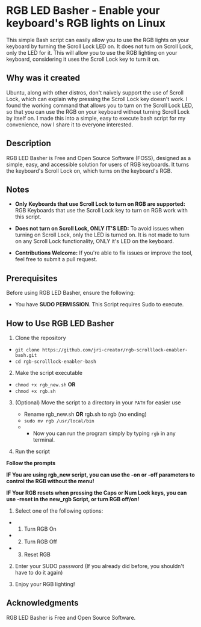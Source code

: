 


# RGB LED Basher - Enable your keyboard's RGB lights on Linux

This simple Bash script can easily allow you to use the RGB lights on your
keyboard by turning the Scroll Lock LED on. It does not turn on Scroll Lock,
only the LED for it. This will allow you to use the RGB lighting on your keyboard,
considering it uses the Scroll Lock key to turn it on.

## Why was it created

Ubuntu, along with other distros, don't naively support the use of Scroll Lock,
which can explain why pressing the Scroll Lock key doesn't work. I found the working
command that allows you to turn on the Scroll Lock LED, so that you can use the RGB on
your keyboard without turning Scroll Lock by itself on. I made this into a simple,
easy to execute bash script for my convenience, now I share it to everyone interested.

## Description

RGB LED Basher is Free and Open Source Software (FOSS), designed as a
simple, easy, and accessible solution for users of RGB keyboards. It 
turns the keyboard's Scroll Lock on, which turns on the keyboard's RGB.

## Notes

-   **Only Keyboards that use Scroll Lock to turn on RGB are supported:**
    RGB Keyboards that use the Scroll Lock key to turn on RGB work with this 
    script.

-   **Does not turn on Scroll Lock, ONLY IT'S LED:** To avoid issues when
    turning on Scroll Lock, only the LED is turned on. It is not made to turn
    on any Scroll Lock functionality, ONLY it's LED on the keyboard.
    
-   **Contributions Welcome:** If you're able to fix issues or improve
    the tool, feel free to submit a pull request.

## Prerequisites

Before using RGB LED Basher, ensure the following:

-   You have **SUDO PERMISSION**. This Script requires Sudo to execute.

## How to Use RGB LED Basher

1.  Clone the repository
  - `git clone https://github.com/jri-creator/rgb-scrolllock-enabler-bash.git`
  - `cd rgb-scrolllock-enabler-bash`
2.  Make the script executable
   - `chmod +x rgb_new.sh` **OR**
   - `chmod +x rgb.sh`
3.  (Optional) Move the script to a directory in your `PATH` for easier
    use
    - Rename rgb_new.sh **OR** rgb.sh to rgb (no ending)
    - `sudo mv rgb /usr/local/bin`
    -    -    Now you can run the program simply by typing `rgb` in any
        terminal.

4. Run the script

**Follow the prompts**

**IF You are using rgb_new script, you can use the -on or -off parameters to 
control the RGB without the menu!**

**IF Your RGB resets when pressing the Caps or Num Lock keys, you can use -reset in 
the new_rgb Script, or turn RGB off/on!**

1.  Select one of the following options:
   - 1. Turn RGB On
   - 2. Turn RGB Off
   - 3. Reset RGB
        
2.  Enter your SUDO password (If you already did before, you shouldn't have
    to do it again)

3.  Enjoy your RGB lighting!

## Acknowledgments

RGB LED Basher is Free and Open Source Software.
